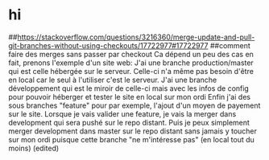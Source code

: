 # hi
##https://stackoverflow.com/questions/3216360/merge-update-and-pull-git-branches-without-using-checkouts/17722977#17722977 
##comment faire des merges sans passer par checkout
Ca dépend un peu des cas en fait, prenons l'exemple d'un site web:
J'ai une branche production/master qui est celle hébergée sur le serveur. Celle-ci n'a même pas besoin d'être en local car le seul à l'utiliser c'est le serveur.
J'ai une branche développement qui est le miroir de celle-ci mais avec les infos de config pour pouvoir héberger et tester le site en local sur mon ordi
Enfin j'ai des sous branches "feature" pour par exemple, l'ajout d'un moyen de payement sur le site.
Lorsque je vais valider une feature, je vais la merger dans development qui sera pushé sur le repo distant. Puis je peux simplement merger development dans master sur le repo distant sans jamais y toucher sur mon ordi puisque cette branche "ne m'intéresse pas" (en local tout du moins) (edited) 
